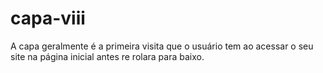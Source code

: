 # capa-viii
A capa geralmente é a primeira visita que o usuário tem ao acessar o seu site na página inicial antes re rolara para baixo.
